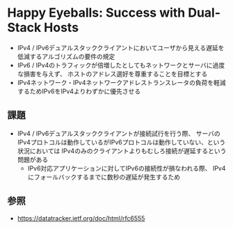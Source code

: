 # Happy Eyeballs: Success with Dual-Stack Hosts
- IPv4 / IPv6デュアルスタッククライアントにおいてユーザから見える遅延を低減するアルゴリズムの要件の規定
- IPv6 / IPv4のトラフィックが倍増したとしてもネットワークとサーバに過度な損害を与えず、
  ホストのアドレス選好を尊重することを目標とする
- IPv4ネットワーク・IPv4ネットワークアドレストランスレータの負荷を軽減するためIPv6をIPv4よりわずかに優先させる

## 課題
- IPv4 / IPv6デュアルスタッククライアントが接続試行を行う際、
  サーバのIPv4プロトコルは動作しているがIPv6プロトコルは動作していない、という状況においては
  IPv4のみのクライアントよりもむしろ接続が遅延するという問題がある
  - IPv6対応アプリケーションに対してIPv6の接続性が損なわれる際、
    IPv4にフォールバックするまでに数秒の遅延が発生するため

## 参照
- https://datatracker.ietf.org/doc/html/rfc6555
